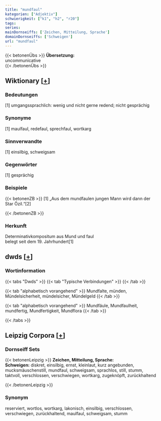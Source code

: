 ```yaml
---
title: "mundfaul"
kategorien: ["Adjektiv"]
schwierigkeit: ["k1", "h2", "r20"]
tags:
series:
mainDornseiffs: ['Zeichen, Mitteilung, Sprache']
domainDornseiffs: ['Schweigen']
url: "mundfaul"
---
```


{{< betonenÜbs >}}
**Übersetzung:**  
uncommunicative  
{{< /betonenÜbs >}}

## Wiktionary [[+](https://de.wiktionary.org/wiki/mundfaul)]

### Bedeutungen
[1] umgangssprachlich: wenig und nicht gerne redend; nicht gesprächig  

### Synonyme
[1] maulfaul, redefaul, sprechfaul, wortkarg  

### Sinnverwandte
[1] einsilbig, schweigsam  

### Gegenwörter
[1] gesprächig  

### Beispiele
{{< betonenZB >}}
[1] „Aus dem mundfaulen jungen Mann wird dann der Star Özil.“[2]  

{{< /betonenZB >}}
### Herkunft
Determinativkompositum aus Mund und faul  
belegt seit dem 19. Jahrhundert[1]  



## dwds [[+](https://www.dwds.de/wb/mundfaul)]

### Wortinformation
{{< tabs "Dwds" >}}
{{< tab "Typische Verbindungen" >}}
{{< /tab >}}

{{< tab "alphabetisch vorangehend" >}}
Mundfalte, münden, Mündelsicherheit, mündelsicher, Mündelgeld
{{< /tab >}}

{{< tab "alphabetisch vorangehend" >}}
Mundfäule, Mundfaulheit, mundfertig, Mundfertigkeit, Mundflora
{{< /tab >}}

{{< /tabs >}}

## Leipzig Corpora [[+](https://corpora.uni-leipzig.de/en/res?word=mundfaul&corpusId=deu_newscrawl-public_2018)]

### Dornseiff Sets
{{< betonenLeipzig >}}
**Zeichen, Mitteilung, Sprache:**  
**Schweigen:** diskret, einsilbig, ernst, kleinlaut, kurz angebunden, mucksmäuschenstill, mundfaul, schweigsam, sprachlos, still, stumm, taktvoll, verschlossen, verschwiegen, wortkarg, zugeknöpft, zurückhaltend  

{{< /betonenLeipzig >}}

### Synonym
reserviert, wortlos, wortkarg, lakonisch, einsilbig, verschlossen, verschwiegen, zurückhaltend, maulfaul, schweigsam, stumm

